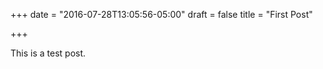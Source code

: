 +++
date = "2016-07-28T13:05:56-05:00"
draft = false
title = "First Post"

+++

This is a test post.
